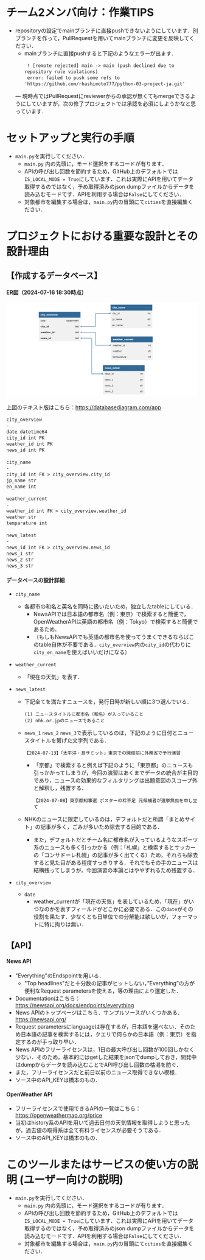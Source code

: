 # チーム2メンバ向け：作業TIPS
- repositoryの設定でmainブランチに直接pushできないようにしています．別ブランチを作って，PullRequestを用いてmainブランチに変更を反映してください．
    - mainブランチに直接pushすると下記のようなエラーが出ます．
        ```
         ! [remote rejected] main -> main (push declined due to repository rule violations)
         error: failed to push some refs to 'https://github.com/rhashimoto777/python-03-project-ja.git'
        ```
    ― 現時点ではPullRequestにreviewerからの承認が無くてもmergeできるようにしていますが，次の修了プロジェクトでは承認を必須にしようかなと思っています．

# セットアップと実行の手順

- `main.py`を実行してください．
    - `main.py` 内の先頭に，モード選択をするコードが有ります．
    - APIの呼び出し回数を節約するため，GitHub上のデフォルトでは`IS_LOCAL_MODE = True`にしています．これは実際にAPIを用いてデータ取得するのではなく，予め取得済みのjson dumpファイルからデータを読み込むモードです．APIを利用する場合は`False`にしてください．
    - 対象都市を編集する場合は，`main.py`内の冒頭にて`cities`を直接編集ください．

# プロジェクトにおける重要な設計とその設計理由

## 【作成するデータベース】
#### ER図（2024-07-16 18:30時点）
![ER図](./pic/ER_diagram.png)

上図のテキスト版はこちら：https://databasediagram.com/app

```
city_overview
-
date datetime64
city_id int PK
weather_id int PK
news_id int PK

city_name
-
city_id int FK > city_overview.city_id
jp_name str
en_name int

weather_current
-
weather_id int FK > city_overview.weather_id
weather str
temparature int

news_latest
-
news_id int FK > city_overview.news_id
news_1 str
news_2 str
news_3 str
```

#### データベースの設計詳細
- `city_name`
    - 各都市の和名と英名を同時に扱いたいため，独立したtableにしている．
        - NewsAPIでは日本語の都市名（例：東京）で検索すると簡便で，OpenWeatherAPIは英語の都市名（例：Tokyo）で検索すると簡便であるため．
        - （もしもNewsAPIでも英語の都市名を使ってうまくできるならばこのtable自体が不要である．`city_overview`内の`city_id`の代わりに`city_en_name`を使えばいいだけになる）

- `weather_current`
    - 「現在の天気」を表す．

- `news_latest`
    - 下記全てを満たすニュースを，発行日時が新しい順に3つ選んでいる．
        ```
        (1) ニュースタイトルに都市名（和名）が入っていること
        (2) nhk.or.jpのニュースであること
        ```
    - `news_1` `news_2` `news_3`で表示しているのは，下記のように日付とニュースタイトルを繋げた文字列である．
        ```
        【2024-07-13】「太平洋・島サミット」東京での開催前に外務省で予行演習
        ```
        - 「京都」で検索すると例えば下記のように「東京都」のニュースも引っかかってしまうが，今回の演習はあくまでデータの統合が主目的であり，ニュースの効果的なフィルタリングは出題意図のスコープ外と解釈し，残置する．
            ```
            【2024-07-08】東京都知事選 ポスターの枠不足 元候補者が選挙無効を申し立て
            ```
    
    - NHKのニュースに限定しているのは，デフォルトだと所謂「まとめサイト」の記事が多く，ごみが多いため除去する目的である．
        - また，デフォルトだとチーム名に都市名が入っているようなスポーツ系のニュースも多く引っかかる（例：「札幌」と検索するとサッカーの「コンサドーレ札幌」の記事が多く出てくる）ため，それらも除去すると見た目がある程度すっきりする．それでもその手のニュースは結構残ってしまうが，今回演習の本論とはややずれるため残置する．

- `city_overview`
    - `date`
        - weather_currentが「現在の天気」を表しているため，「現在」がいつなのかを表すフィールドがどこかに必要である．この`date`がその役割を果たす．少なくとも日単位での分解能は欲しいが，フォーマットに特に拘りは無い．

## 【API】

#### News API
- "Everything"のEndspointを用いる．
    - "Top headlines"だと十分数の記事がヒットしない，”Everything”の方が便利なRequest parametersを使える，等の理由により選定した．
- Documentationはこちら：https://newsapi.org/docs/endpoints/everything
- News APIのトップページはこちら．サンプルソースがいくつかある．https://newsapi.org/
- Request parametersにlanguageは存在するが，日本語を選べない．そのため日本語の記事を検索するには，クエリで何らかの日本語（例：東京）を指定するのが手っ取り早い．
- News APIのフリーライセンスは，1日の最大呼び出し回数が100回しかなく少ない．そのため，基本的にはgetした結果をjsonでdumpしておき，開発中はdumpからデータを読み込むことでAPI呼び出し回数の枯渇を防ぐ．
- また，フリーライセンスだと前日以前のニュース取得できない模様．
- ソース中のAPI_KEYは橋本のもの．

#### OpenWeather API
- フリーライセンスで使用できるAPIの一覧はこちら：https://openweathermap.org/price
- 当初はhistory系のAPIを用いて過去日付の天気情報を取得しようと思ったが，過去値の取得系は全て有料ライセンスが必要そうである．
- ソース中のAPI_KEYは橋本のもの．


# このツールまたはサービスの使い方の説明 (ユーザー向けの説明)

- `main.py`を実行してください．
    - `main.py` 内の先頭に，モード選択をするコードが有ります．
    - APIの呼び出し回数を節約するため，GitHub上のデフォルトでは`IS_LOCAL_MODE = True`にしています．これは実際にAPIを用いてデータ取得するのではなく，予め取得済みのjson dumpファイルからデータを読み込むモードです．APIを利用する場合は`False`にしてください．
    - 対象都市を編集する場合は，`main.py`内の冒頭にて`cities`を直接編集ください．